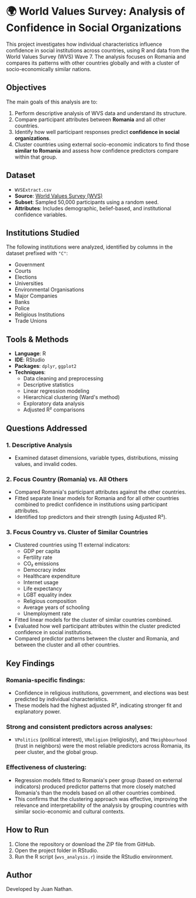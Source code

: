 # 🌍 World Values Survey: Analysis of Confidence in Social Organizations

This project investigates how individual characteristics influence confidence in social institutions across countries, using R and data from the World Values Survey (WVS) Wave 7. The analysis focuses on Romania and compares its patterns with other countries globally and with a cluster of socio-economically similar nations.

## Objectives

The main goals of this analysis are to:

1. Perform descriptive analysis of WVS data and understand its structure.
2. Compare participant attributes between **Romania** and all other countries.
3. Identify how well participant responses predict **confidence in social organizations**.
4. Cluster countries using external socio-economic indicators to find those **similar to Romania** and assess how confidence predictors compare within that group.

## Dataset

- `WVSExtract.csv`
- **Source**: [World Values Survey (WVS)](https://www.worldvaluessurvey.org/WVSDocumentationWV7.jsp)
- **Subset**: Sampled 50,000 participants using a random seed.
- **Attributes**: Includes demographic, belief-based, and institutional confidence variables.

## Institutions Studied

The following institutions were analyzed, identified by columns in the dataset prefixed with `"C"`:

- Government
- Courts
- Elections
- Universities
- Environmental Organisations
- Major Companies
- Banks
- Police
- Religious Institutions
- Trade Unions

## Tools & Methods

- **Language**: R
- **IDE**: RStudio
- **Packages**: `dplyr`, `ggplot2`
- **Techniques**:
  - Data cleaning and preprocessing
  - Descriptive statistics
  - Linear regression modeling
  - Hierarchical clustering (Ward's method)
  - Exploratory data analysis
  - Adjusted R² comparisons

## Questions Addressed

### 1. Descriptive Analysis  
- Examined dataset dimensions, variable types, distributions, missing values, and invalid codes.

### 2. Focus Country (Romania) vs. All Others  
- Compared Romania's participant attributes against the other countries.
- Fitted separate linear models for Romania and for all other countries combined to predict confidence in institutions using participant attributes.
- Identified top predictors and their strength (using Adjusted R²).

### 3. Focus Country vs. Cluster of Similar Countries  
- Clustered countries using 11 external indicators:
  - GDP per capita
  - Fertility rate
  - CO₂ emissions
  - Democracy index
  - Healthcare expenditure
  - Internet usage
  - Life expectancy
  - LGBT equality index
  - Religious composition
  - Average years of schooling
  - Unemployment rate
- Fitted linear models for the cluster of similar countries combined.
- Evaluated how well participant attributes within the cluster predicted confidence in social institutions.
- Compared predictor patterns between the cluster and Romania, and between the cluster and all other countries.

## Key Findings

### Romania-specific findings:
- Confidence in religious institutions, government, and elections was best predicted by individual characteristics.
- These models had the highest adjusted R², indicating stronger fit and explanatory power.

### Strong and consistent predictors across analyses:
- `VPolitics` (political interest), `VReligion` (religiosity), and `TNeighbourhood` (trust in neighbors) were the most reliable predictors across Romania, its peer cluster, and the global group.

### Effectiveness of clustering:
- Regression models fitted to Romania's peer group (based on external indicators) produced predictor patterns that more closely matched Romania's than the models based on all other countries combined.
- This confirms that the clustering approach was effective, improving the relevance and interpretability of the analysis by grouping countries with similar socio-economic and cultural contexts.

## How to Run

1. Clone the repository or download the ZIP file from GitHub.
2. Open the project folder in RStudio.
3. Run the R script (`wvs_analysis.r`) inside the RStudio environment.

## Author

Developed by Juan Nathan.



